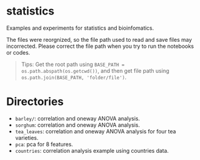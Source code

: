 # statistics

Examples and experiments for statistics and bioinfomatics.

The files were reorgnized, so the file path used to read and save files may incorrected. Please correct the file path when you try to run the notebooks or codes.

> Tips: Get the root path using `BASE_PATH = os.path.abspath(os.getcwd())`, and then get file path using `os.path.join(BASE_PATH, 'folder/file')`.

# Directories

- `barley/`: correlation and oneway ANOVA analysis.
- `sorghum`: correlation and oneway ANOVA analysis.
- `tea_leaves`: correlation and oneway ANOVA analysis for four tea varieties.
- `pca`: pca for 8 features.
- `countries`: correlation analysis example using countries data.

